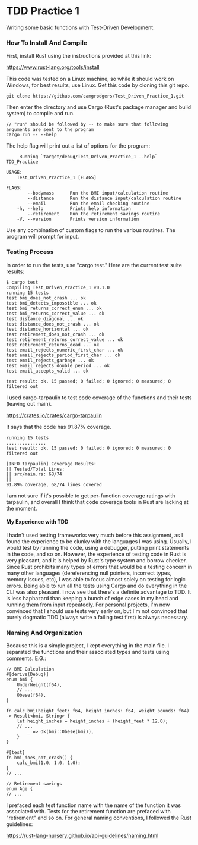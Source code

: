 # TDD Practice 1

Writing some basic functions with Test-Driven Development.

### How To Install And Compile

First, install Rust using the instructions provided at this link:

https://www.rust-lang.org/tools/install

This code was tested on a Linux machine, so while it should work on Windows, for best results, use Linux.
Get this code by cloning this git repo.
```
git clone https://github.com/camgrodgers/Test_Driven_Practice_1.git
```
Then enter the directory and use Cargo (Rust's package manager and build system) to compile and run.
```
// "run" should be followed by -- to make sure that following arguments are sent to the program
cargo run -- --help
```
The help flag will print out a list of options for the program:
```
     Running `target/debug/Test_Driven_Practice_1 --help`
TDD_Practice

USAGE:
    Test_Driven_Practice_1 [FLAGS]

FLAGS:
        --bodymass      Run the BMI input/calculation routine
        --distance      Run the distance input/calculation routine
        --email         Run the email checking routine
    -h, --help          Prints help information
        --retirement    Run the retirement savings routine
    -V, --version       Prints version information
```
Use any combination of custom flags to run the various routines. The program will prompt for input.

### Testing Process

In order to run the tests, use "cargo test." Here are the current test suite results:
```
$ cargo test
Compiling Test_Driven_Practice_1 v0.1.0
running 15 tests
test bmi_does_not_crash ... ok
test bmi_detects_impossible ... ok
test bmi_returns_correct_enum ... ok
test bmi_returns_correct_value ... ok
test distance_diagonal ... ok
test distance_does_not_crash ... ok
test distance_horizontal ... ok
test retirement_does_not_crash ... ok
test retirement_returns_correct_value ... ok
test retirement_returns_dead ... ok
test email_rejects_numeric_first_char ... ok
test email_rejects_period_first_char ... ok
test email_rejects_garbage ... ok
test email_rejects_double_period ... ok
test email_accepts_valid ... ok

test result: ok. 15 passed; 0 failed; 0 ignored; 0 measured; 0 filtered out
```
I used cargo-tarpaulin to test code coverage of the functions and their tests (leaving out main).

https://crates.io/crates/cargo-tarpaulin

It says that the code has 91.87% coverage.
```
running 15 tests
...............
test result: ok. 15 passed; 0 failed; 0 ignored; 0 measured; 0 filtered out

[INFO tarpaulin] Coverage Results:
|| Tested/Total Lines:
|| src/main.rs: 68/74
|| 
91.89% coverage, 68/74 lines covered
```
I am not sure if it's possible to get per-function coverage ratings with tarpaulin, and overall I think that code coverage tools in Rust are lacking at the moment.

#### My Experience with TDD

I hadn't used testing frameworks very much before this assignment, as I found the experience to be clunky with the languages I was using.
Usually, I would test by running the code, using a debugger, putting print statements in the code, and so on.
However, the experience of testing code in Rust is very pleasant, and it is helped by Rust's type system and borrow checker.
Since Rust prohibits many types of errors that would be a testing concern in many other languages (dereferencing null pointers, incorrect types, memory issues, etc),
I was able to focus almost solely on testing for logic errors. Being able to run all the tests using Cargo and do everything in the CLI was also pleasant.
I now see that there's a definite advantage to TDD. It is less haphazard than keeping a bunch of edge cases in my head and running them from input repeatedly.
For personal projects, I'm now convinced that I should use tests very early on, but I'm not convinced that purely dogmatic TDD (always write a failing test first) is always necessary.

### Naming And Organization

Because this is a simple project, I kept everything in the main file.
I separated the functions and their associated types and tests using comments. E.G.:
```
// BMI Calculation
#[derive(Debug)]
enum bmi {
    UnderWeight(f64),
	// ...
    Obese(f64),
}

fn calc_bmi(height_feet: f64, height_inches: f64, weight_pounds: f64) -> Result<bmi, String> {
    let height_inches = height_inches + (height_feet * 12.0);
    // ...
        _ => Ok(bmi::Obese(bmi)),
    }
}

#[test]
fn bmi_does_not_crash() {
    calc_bmi(1.0, 1.0, 1.0);
}
// ...

// Retirement savings
enum Age {
// ...
```
I prefaced each test function name with the name of the function it was associated with.
Tests for the retirement function are prefaced with "retirement" and so on. 
For general naming conventions, I followed the Rust guidelines:

https://rust-lang-nursery.github.io/api-guidelines/naming.html


